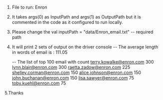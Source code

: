 1. File to run: Enron
2. It takes args(0) as InputPath and args(1) as OutputPath but it is commented in the code 
	as it configured to run locally.
3. Please change the  val inputPath = "data/Enron_email.txt" -- required path
4. It will print 2 sets of output on the driver console
	-- The average length in words of email is : 111.05

	--  The list of top 100 email with count 
	     terry.kowalke@enron.com	300
             lynn.blair@enron.com	300
             raetta.zadow@enron.com	225
             shelley.corman@enron.com	150
             alice.johnson@enron.com	150
             john.buchanan@enron.com	150
             lisa.sawyer@enron.com	75
             toby.kuehl@enron.com	75


5.Thanks
   